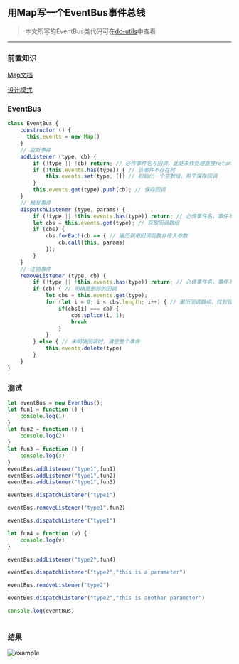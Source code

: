 ## 用Map写一个EventBus事件总线

> 本文所写的EventBus类代码可在[dc-utils](https://github.com/dc-ken-jiu/dc-utils/blob/master/src/eventBus.ts)中查看

---

### 前置知识

[Map文档](https://developer.mozilla.org/zh-CN/docs/Web/JavaScript/Reference/Global_Objects/Map)

[设计模式](https://www.cnblogs.com/tugenhua0707/p/5198407.html#_labe8)

### EventBus

``` js
class EventBus {
    constructor () {
      this.events = new Map()
    }
    // 监听事件
    addListener (type, cb) {
        if (!type || !cb) return; // 必传事件名与回调，此处未作处理直接return，可做一些抛错处理
        if (!this.events.has(type)) { // 该事件不存在时
            this.events.set(type, []) // 初始化一个空数组，用于保存回调
        }
        this.events.get(type).push(cb); // 保存回调
    }
    // 触发事件
    dispatchListener (type, params) {
        if (!type || !this.events.has(type)) return; // 必传事件名，事件不存在直接return
        let cbs = this.events.get(type); // 获取回调数组
        if (cbs) {
            cbs.forEach(cb => { // 遍历调用回调函数并传入参数
                cb.call(this, params) 
            });
        }
    }
    // 注销事件
    removeListener (type, cb) {
        if (!type || !this.events.has(type)) return; // 必传事件名，事件不存在直接return
        if (cb) { // 明确要删除的回调
            let cbs = this.events.get(type);
            for (let i = 0; i < cbs.length; i++) { // 遍历回调数组，找到目标回调并删除
                if(cbs[i] === cb) {
                    cbs.splice(i, 1);
                    break
                }
            }
        } else { // 未明确回调时，清空整个事件
            this.events.delete(type)
        }
    }
}
```

### 测试

``` js
let eventBus = new EventBus();
let fun1 = function () {
    console.log(1)
}
let fun2 = function () {
    console.log(2)
}
let fun3 = function () {
    console.log(3)
}
eventBus.addListener("type1",fun1)
eventBus.addListener("type1",fun2)
eventBus.addListener("type1",fun3)

eventBus.dispatchListener("type1")

eventBus.removeListener("type1",fun2)

eventBus.dispatchListener("type1")

let fun4 = function (v) {
    console.log(v)
}

eventBus.addListener("type2",fun4)

eventBus.dispatchListener("type2","this is a parameter")

eventBus.removeListener("type2")

eventBus.dispatchListener("type2","this is another parameter")

console.log(eventBus)
  
```

### 结果

<img :src="$withBase('/imgs/js/EventBus/example.png')" alt="example">
